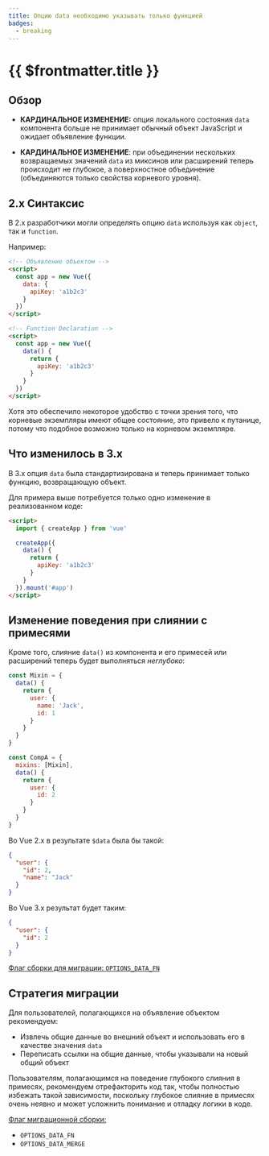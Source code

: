 ```yaml
---
title: Опцию data необходимо указывать только функцией
badges:
  - breaking
---
```


# {{ $frontmatter.title }} <MigrationBadges :badges="$frontmatter.badges" />

## Обзор

- **КАРДИНАЛЬНОЕ ИЗМЕНЕНИЕ:** опция локального состояния `data` компонента больше не принимает обычный объект JavaScript и ожидает объявление функции.

- **КАРДИНАЛЬНОЕ ИЗМЕНЕНИЕ**: при объединении нескольких возвращаемых значений `data` из миксинов или расширений теперь происходит не глубокое, а поверхностное объединение (объединяются только свойства корневого уровня).

## 2.x Синтаксис

В 2.x разработчики могли определять опцию `data` используя как `object`, так и `function`.

Например:

```html
<!-- Объявление объектом -->
<script>
  const app = new Vue({
    data: {
      apiKey: 'a1b2c3'
    }
  })
</script>

<!-- Function Declaration -->
<script>
  const app = new Vue({
    data() {
      return {
        apiKey: 'a1b2c3'
      }
    }
  })
</script>
```

Хотя это обеспечило некоторое удобство с точки зрения того, что корневые экземпляры имеют общее состояние, это привело к путанице, потому что подобное возможно только на корневом экземпляре.

## Что изменилось в 3.x

В 3.x опция `data` была стандартизирована и теперь принимает только функцию, возвращающую объект.

Для примера выше потребуется только одно изменение в реализованном коде:

```html
<script>
  import { createApp } from 'vue'

  createApp({
    data() {
      return {
        apiKey: 'a1b2c3'
      }
    }
  }).mount('#app')
</script>
```

## Изменение поведения при слиянии с примесями

Кроме того, слияние `data()` из компонента и его примесей или расширений теперь будет выполняться *неглубоко*:

```js
const Mixin = {
  data() {
    return {
      user: {
        name: 'Jack',
        id: 1
      }
    }
  }
}

const CompA = {
  mixins: [Mixin],
  data() {
    return {
      user: {
        id: 2
      }
    }
  }
}
```

Во Vue 2.x в результате `$data` была бы такой:

```json
{
  "user": {
    "id": 2,
    "name": "Jack"
  }
}
```

Во Vue 3.х результат будет таким:

```json
{
  "user": {
    "id": 2
  }
}
```

[Флаг сборки для миграции: `OPTIONS_DATA_FN`](../migration-build.html#compat-configuration)

## Стратегия миграции

Для пользователей, полагающихся на объявление объектом рекомендуем:

- Извлечь общие данные во внешний объект и использовать его в качестве значения `data`
- Переписать ссылки на общие данные, чтобы указывали на новый общий объект

Пользователям, полагающимся на поведение глубокого слияния в примесях, рекомендуем отрефакторить код так, чтобы полностью избежать такой зависимости, поскольку глубокое слияние в примесях очень неявно и может усложнить понимание и отладку логики в коде.

[Флаг миграционной сборки:](../migration-build.html#compat-configuration)

- `OPTIONS_DATA_FN`
- `OPTIONS_DATA_MERGE`

